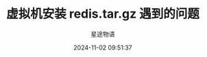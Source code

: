 ---
title: 虚拟机安装 redis.tar.gz 遇到的问题
date: 2024-11-02 09:51:37
permalink: /pages/redis5/
categories:
  - 运维
  - Redis
tags:
  - Redis
author: 星途物语
---